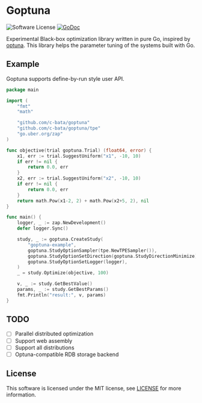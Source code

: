 # Goptuna

![Software License](https://img.shields.io/badge/license-MIT-brightgreen.svg?style=flat-square)
[![GoDoc](https://godoc.org/github.com/c-bata/goptuna?status.svg)](https://godoc.org/github.com/c-bata/goptuna) 


Experimental Black-box optimization library written in pure Go, inspired by [optuna](https://github.com/pfnet/optuna).
This library helps the parameter tuning of the systems built with Go.

## Example

Goptuna supports define-by-run style user API.

```go
package main

import (
    "fmt"
    "math"

    "github.com/c-bata/goptuna"
    "github.com/c-bata/goptuna/tpe"
    "go.uber.org/zap"
)

func objective(trial goptuna.Trial) (float64, error) {
    x1, err := trial.SuggestUniform("x1", -10, 10)
    if err != nil {
        return 0.0, err
    }
    x2, err := trial.SuggestUniform("x2", -10, 10)
    if err != nil {
        return 0.0, err
    }
    return math.Pow(x1-2, 2) + math.Pow(x2+5, 2), nil
}

func main() {
    logger, _ := zap.NewDevelopment()
    defer logger.Sync()

    study, _ := goptuna.CreateStudy(
        "goptuna-example",
        goptuna.StudyOptionSampler(tpe.NewTPESampler()),
        goptuna.StudyOptionSetDirection(goptuna.StudyDirectionMinimize),
        goptuna.StudyOptionSetLogger(logger),
    )
    _ = study.Optimize(objective, 100)

    v, _ := study.GetBestValue()
    params, _ := study.GetBestParams()
    fmt.Println("result:", v, params)
}
```

## TODO

* [ ] Parallel distributed optimization
* [ ] Support web assembly
* [ ] Support all distributions
* [ ] Optuna-compatible RDB storage backend

## License

This software is licensed under the MIT license, see [LICENSE](./LICENSE) for more information.
